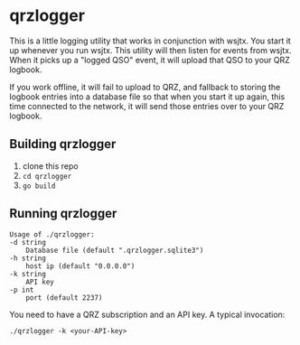 # qrzlogger

This is a little logging utility that works in conjunction with wsjtx. You start it up whenever you run wsjtx. This utility will then listen for events from wsjtx. When it picks up a "logged QSO" event, it will upload that QSO to your QRZ logbook.

If you work offline, it will fail to upload to QRZ, and fallback to storing the logbook entries into a database file so that when you start it up again, this time connected to the network, it will send those entries over to your QRZ logbook.
 
Building qrzlogger
----------------

1. clone this repo
2. `cd qrzlogger`
3. `go build`

Running qrzlogger
----------------

    Usage of ./qrzlogger:
    -d string
    	Database file (default ".qrzlogger.sqlite3")
    -h string
    	host ip (default "0.0.0.0")
    -k string
    	API key
    -p int
    	port (default 2237)

You need to have a QRZ subscription and an API key. A typical invocation:

    ./qrzlogger -k <your-API-key>


